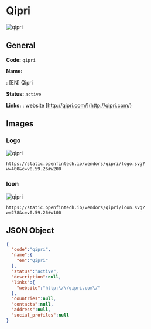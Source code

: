 
# Qipri 
![qipri](https://static.openfintech.io/vendors/qipri/logo.svg?w=400&c=v0.59.26#w200)  

## General 
 
**Code:** `qipri` 
 
**Name:** 
 
:	[EN] Qipri 
 
**Status:** `active` 
 
**Links:** 
: website [http://qipri.com/](http://qipri.com/) 
 

## Images 

### Logo 
 
![qipri](https://static.openfintech.io/vendors/qipri/logo.svg?w=400&c=v0.59.26#w200)  

```
https://static.openfintech.io/vendors/qipri/logo.svg?w=400&c=v0.59.26#w200
```  

### Icon 
 
![qipri](https://static.openfintech.io/vendors/qipri/icon.svg?w=278&c=v0.59.26#w100)  

```
https://static.openfintech.io/vendors/qipri/icon.svg?w=278&c=v0.59.26#w100
```  

## JSON Object 

```json
{
  "code":"qipri",
  "name":{
    "en":"Qipri"
  },
  "status":"active",
  "description":null,
  "links":{
    "website":"http:\/\/qipri.com\/"
  },
  "countries":null,
  "contacts":null,
  "address":null,
  "social_profiles":null
}
```  
